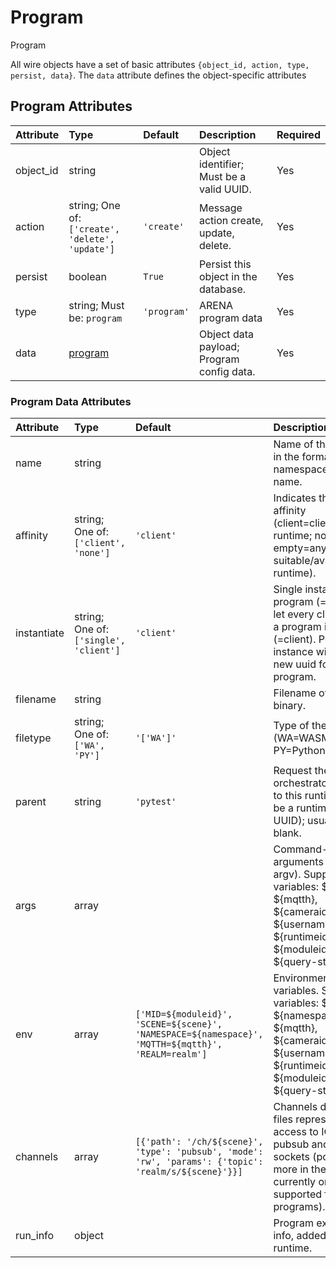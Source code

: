 
Program
=======


Program

All wire objects have a set of basic attributes ```{object_id, action, type, persist, data}```. The ```data``` attribute defines the object-specific attributes

Program Attributes
-------------------

|Attribute|Type|Default|Description|Required|
| :--- | :--- | :--- | :--- | :--- |
|object_id|string||Object identifier; Must be a valid UUID.|Yes|
|action|string; One of: ```['create', 'delete', 'update']```|```'create'```|Message action create, update, delete.|Yes|
|persist|boolean|```True```|Persist this object in the database.|Yes|
|type|string; Must be: ```program```|```'program'```|ARENA program data|Yes|
|data|[program](program)||Object data payload; Program config data.|Yes|

### Program Data Attributes

|Attribute|Type|Default|Description|Required|
| :--- | :--- | :--- | :--- | :--- |
|name|string||Name of the program in the format namespace/program-name.|Yes|
|affinity|string; One of: ```['client', 'none']```|```'client'```|Indicates the module affinity (client=client's runtime; none or empty=any suitable/available runtime).|No|
|instantiate|string; One of: ```['single', 'client']```|```'client'```|Single instance of the program (=single), or let every client create a program instance (=client). Per client instance will create new uuid for each program.|Yes|
|filename|string||Filename of the entry binary.|Yes|
|filetype|string; One of: ```['WA', 'PY']```|```'['WA']'```|Type of the program (WA=WASM or PY=Python).|Yes|
|parent|string|```'pytest'```|Request the orchestrator to deploy to this runtime (can be a runtime name or UUID); usually left blank.|Yes|
|args|array||Command-line arguments (passed in argv). Supports variables: ${scene}, ${mqtth}, ${cameraid}, ${username}, ${runtimeid}, ${moduleid}, ${query-string-key}.|No|
|env|array|```['MID=${moduleid}', 'SCENE=${scene}', 'NAMESPACE=${namespace}', 'MQTTH=${mqtth}', 'REALM=realm']```|Environment variables. Supports variables: ${scene}, ${namespace}, ${mqtth}, ${cameraid}, ${username}, ${runtimeid}, ${moduleid}, ${query-string-key}.|Yes|
|channels|array|```[{'path': '/ch/${scene}', 'type': 'pubsub', 'mode': 'rw', 'params': {'topic': 'realm/s/${scene}'}}]```|Channels describe files representing access to IO from pubsub and client sockets (possibly more in the future; currently only supported for WASM programs).|No|
|run_info|object||Program execution info, added at runtime.|No|

